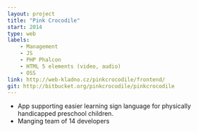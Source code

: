 ```yaml
---
layout: project
title: "Pink Crocodile"
start: 2014
type: web
labels:
    - Management
    - JS
    - PHP Phalcon
    - HTML 5 elements (video, audio) 
    - OSS
link: http://web-kladno.cz/pinkcrocodile/frontend/
git: http://bitbucket.org/pinkcrocodile/pinkcrocodile
---
```

* App supporting easier learning sign language for physically handicapped preschool children.
* Manging team of 14 developers